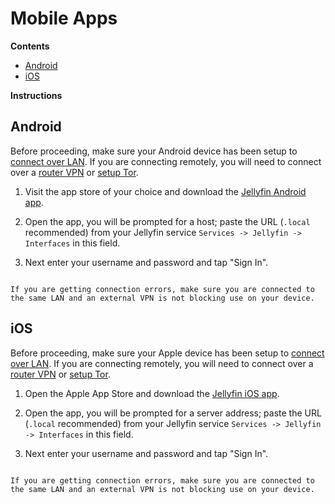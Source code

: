 # Mobile Apps

**Contents**

- [Android](#android)
- [iOS](#ios)


**Instructions**

## Android
Before proceeding, make sure your Android device has been setup to [connect over LAN](/user-manual/connecting-locally.md). If you are connecting remotely, you will need to connect over a [router VPN](/user-manual/connecting-remotely.md) or [setup Tor](/user-manual/connecting-remotely.md).

1. Visit the app store of your choice and download the [Jellyfin Android app](https://jellyfin.org/downloads).

1. Open the app, you will be prompted for a host; paste the URL (``.local`` recommended) from your Jellyfin service `Services -> Jellyfin -> Interfaces` in this field. 

1. Next enter your username and password and tap "Sign In".

```admonish tip

If you are getting connection errors, make sure you are connected to the same LAN and an external VPN is not blocking use on your device.

```

## iOS
Before proceeding, make sure your Apple device has been setup to [connect over LAN](/user-manual/connecting-locally.md). If you are connecting remotely, you will need to connect over a [router VPN](/user-manual/connecting-remotely.md) or [setup Tor](/user-manual/connecting-remotely.md).

1. Open the Apple App Store and download the [Jellyfin iOS app](https://apps.apple.com/app/jellyfin-mobile/id1480192618).

1. Open the app, you will be prompted for a server address; paste the URL (``.local`` recommended) from your Jellyfin service `Services -> Jellyfin -> Interfaces` in this field.

1. Next enter your username and password and tap "Sign In".


```admonish tip

If you are getting connection errors, make sure you are connected to the same LAN and an external VPN is not blocking use on your device.

```